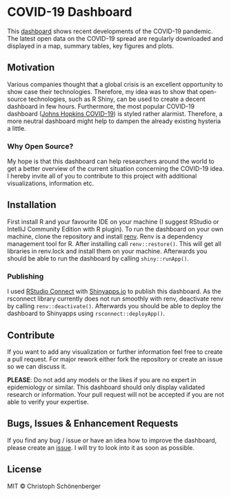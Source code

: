 # COVID-19 Dashboard 
This [dashboard](https://mesfind.shinyapps.io/covid19_et/) shows recent developments of the COVID-19 pandemic. The latest
open data on the COVID-19 spread are regularly downloaded and displayed in
a map, summary tables, key figures and plots.

## Motivation
Various companies thought that a global crisis is an excellent opportunity to 
show case their technologies. Therefore, my idea was to show that open-source 
technologies, such as R Shiny, can be used to create a decent dashboard in few hours.
Furthermore, the most popular COVID-19 dashboard 
([Johns Hopkins COVID-19](https://coronavirus.jhu.edu/map.html)) is styled rather
alarmist. Therefore, a more neutral dashboard might help to dampen the already 
existing hysteria a little.

### Why Open Source?
My hope is that this dashboard can help researchers around the world to get a 
better overview of the current situation concerning the COVID-19 idea. I hereby
invite all of you to contribute to this project with additional visualizations,
information etc.

## Installation
First install R and your favourite IDE on your machine (I suggest RStudio
or IntelliJ Community Edition with R plugin). To run the dashboard on your 
own machine, clone the repository and install 
[renv](https://rstudio.github.io/renv/articles/renv.html). Renv is a dependency
management tool for R. After installing call ``renv::restore()``. This will
get all libraries in renv.lock and install them on your machine. Afterwards
you should be able to run the dashboard by calling ``shiny::runApp()``.

### Publishing
I used [RStudio Connect](https://rstudio.com/products/connect/) with 
[Shinyapps.io](https://www.shinyapps.io/) to publish this dashboard. As
the rsconnect library currently does not run smoothly with renv, 
deactivate renv by calling ``renv::deactivate()``. Afterwards you should
be able to deploy the dashboard to Shinyapps using ``rsconnect::deployApp()``.

## Contribute
If you want to add any visualization or further information feel free to create
a pull request. For major rework either fork the repository or create
an issue so we can discuss it.

**PLEASE**: Do not add any models or the likes if you are no expert in 
epidemiology or similar. This dashboard should only display validated
research or information. Your pull request will not be accepted if you
are not able to verify your expertise.

## Bugs, Issues & Enhancement Requests
If you find any bug / issue or have an idea how to improve the dashboard,
please create an [issue](https://github.com/chschoenenberger/covid19_dashboard/issues). 
I will try to look into it as soon as possible.

## License
MIT © Christoph Schönenberger

